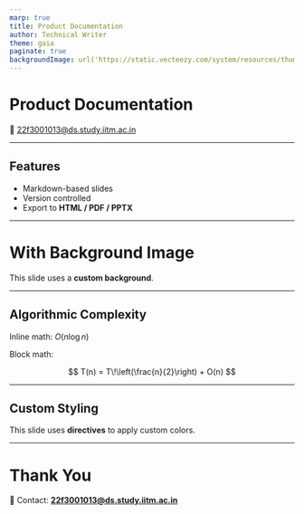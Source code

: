 ```yaml
---
marp: true
title: Product Documentation
author: Technical Writer
theme: gaia
paginate: true
backgroundImage: url('https://static.vecteezy.com/system/resources/thumbnails/033/351/258/small_2x/beautiful-bright-wallpaper-nature-background-ai-generated-photo.jpg')
---
```


# Product Documentation

📧 22f3001013@ds.study.iitm.ac.in  

---

## Features

- Markdown-based slides
- Version controlled
- Export to **HTML / PDF / PPTX**

---


# With Background Image

This slide uses a **custom background**.

---

## Algorithmic Complexity

Inline math: $O(n \log n)$

Block math:

$$
T(n) = T\!\left(\frac{n}{2}\right) + O(n)
$$

---

## Custom Styling

<!-- _color: #d33682 -->
<!-- _backgroundColor: #fdf6e3 -->

This slide uses **directives** to apply custom colors.

---

# Thank You

📧 Contact: **22f3001013@ds.study.iitm.ac.in**

